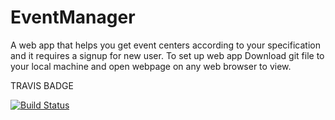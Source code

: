 # EventManager
A web app that helps you get event centers according to your specification
and it requires a signup for new user.
To set up web app
Download git file to your local machine and open webpage on any web browser to view.

TRAVIS BADGE

[![Build Status](https://travis-ci.org/Orlayhemmy/EventManager.svg?branch=develop)](https://travis-ci.org/Orlayhemmy/EventManager)
